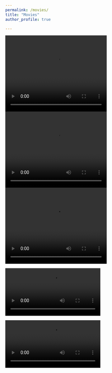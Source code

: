 ```yaml
---
permalink: /movies/
title: "Movies"
author_profile: true

---
```


<video width="320" height="240" controls>
  <source src="../movies/Ye_2.mp4" type="video/mp4">
</video>


<video width="320" height="240" controls>
  <source src="movies/Ye_2.mp4" type="video/mp4">
</video>

<video width="320" height="240" controls>
  <source src="https://github.com/dvartany/dvartany.github.io/blob/master/movies/Ye_2.mp4" type="video/mp4">
</video>


![movie](movies/Ye_2.mp4)

![movie](https://github.com/dvartany/dvartany.github.io/blob/master/movies/Ye_2.mp4)

